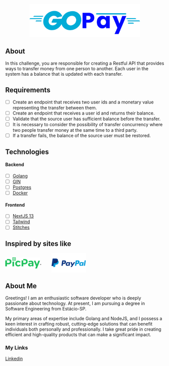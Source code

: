 <p align="center">
  <img src="assets/GoPay_Logo.png" width="350px" />
</p>

## About

In this challenge, you are responsible for creating a Restful API that provides ways to transfer money from one person to another. Each user in the system has a balance that is updated with each transfer.

## Requirements

- [ ] Create an endpoint that receives two user ids and a monetary value representing the transfer between them.
- [ ] Create an endpoint that receives a user id and returns their balance.
- [ ] Validate that the source user has sufficient balance before the transfer.
- [ ] It is necessary to consider the possibility of transfer concurrency where two people transfer money at the same time to a third party.
- [ ] If a transfer fails, the balance of the source user must be restored.

## Technologies

#### Backend

- [ ] [Golang](https://github.com/golang/go)
- [ ] [GIN](https://github.com/gin-gonic/gin)
- [ ] [Postgres](https://www.postgresql.org/)
- [ ] [Docker](https://www.docker.com/)

#### Frontend

- [ ] [NextJS 13](https://nextjs.org/)
- [ ] [Tailwind](https://tailwindcss.com/)
- [ ] [Stitches](Stitches)

## Inspired by sites like

  <a href="https://picpay.com/" style="padding-right: 32px;" align="center">
    <img src="/assets/picpay.png"  width="110px" align="center">
  </a>
  <a href="https://www.paypal.com/">
    <img src="/assets/paypal.png"  width="110px" align="center">
  </a>

## About Me

Greetings! I am an enthusiastic software developer who is deeply passionate about technology. At present, I am pursuing a degree in Software Engineering from Estácio-SP.

My primary areas of expertise include Golang and NodeJS, and I possess a keen interest in crafting robust, cutting-edge solutions that can benefit individuals both personally and professionally. I take great pride in creating efficient and high-quality products that can make a significant impact.

### My Links

[Linkedin](https://www.linkedin.com/in/gabriel-hamasaki/?locale=en_US)
